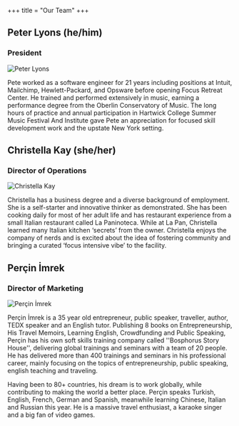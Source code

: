 +++
title = "Our Team"
+++

<section class="team-member pete">
      <h2>Peter Lyons <span class="pronouns">(he/him)</span></h2>
      <h3>President</h3>
    <img
      src="/team/pl-hex-01-crop.jpg"
      alt="Peter Lyons"
    />
      <p>
        Pete worked as a software engineer for 21 years including positions at
        Intuit, Mailchimp, Hewlett-Packard, and Opsware before opening Focus
        Retreat Center. He trained and performed extensively in music, earning a performance
        degree from the Oberlin Conservatory of Music. The long hours of
        practice and annual participation in Hartwick College Summer Music
        Festival And Institute gave Pete an appreciation for focused skill
        development work and the upstate New York setting.
      </p>
  </section>

  <section class="team-member stella">
      <h2>Christella Kay <span class="pronouns">(she/her)</span></h2>
      <h3>Director of Operations</h3>
    <img
      src="/team/ck-hex-01-crop.jpg"
      alt="Christella Kay"
    />
      <p>
        Christella has a business degree and a diverse background of employment.
        She is a self-starter and innovative thinker as demonstrated. She has
        been cooking daily for most of her adult life and has restaurant
        experience from a small Italian restaurant called La Paninoteca. While
        at La Pan, Christella learned many Italian kitchen ‘secrets’ from the
        owner. Christella enjoys the company of nerds and is excited about the
        idea of fostering community and bringing a curated ‘focus intensive
        vibe’ to the facility.
      </p>
  </section>

  <section class="team-member percy">
      <h2>Perçin İmrek</h2>
      <h3>Director of Marketing</h3>
    <img
      class="four columns"
      src="/team/percin.jpg"
      alt="Perçin İmrek"
    />
      <p>
        Perçin İmrek is a 35 year old entrepreneur, public speaker, traveller,
        author, TEDX speaker and an English tutor. Publishing 8 books on
        Entrepreneurship, His Travel Memoirs, Learning English, Crowdfunding and
        Public Speaking, Perçin has his own soft skills training company called
        ''Bosphorus Story House'', delivering global trainings and seminars with
        a team of 20 people. He has delivered more than 400 trainings and
        seminars in his professional career, mainly focusing on the topics of
        entrepreneurship, public speaking, english teaching and traveling.
      </p>
      <p>
        Having been to 80+ countries, his dream is to work globally, while
        contributing to making the world a better place. Perçin speaks Turkish,
        English, French, German and Spanish, meanwhile learning Chinese, Italian
        and Russian this year. He is a massive travel enthusiast, a karaoke
        singer and a big fan of video games.
      </p>
  </section>

